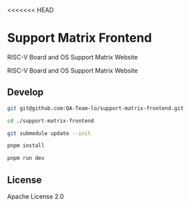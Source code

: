 <<<<<<< HEAD
# Support Matrix Frontend

RISC-V Board and OS Support Matrix Website

RISC-V Board and OS Support Matrix Website

## Develop

```bash
git git@github.com:QA-Team-lo/support-matrix-frontend.git 

cd ./support-matrix-frontend

git submodule update --init

pnpm install

pnpm run dev
```

## License

Apache License 2.0
